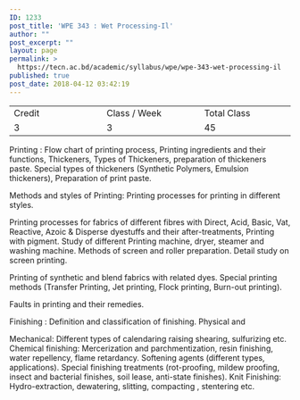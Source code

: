 ```yaml
---
ID: 1233
post_title: 'WPE 343 : Wet Processing-Il'
author: ""
post_excerpt: ""
layout: page
permalink: >
  https://tecn.ac.bd/academic/syllabus/wpe/wpe-343-wet-processing-il
published: true
post_date: 2018-04-12 03:42:19
---
```

<table width="626">
<tbody>
<tr>
<td width="205">Credit</td>
<td width="220">Class / Week</td>
<td width="202">Total Class</td>
</tr>
<tr>
<td width="205">3</td>
<td width="220">3</td>
<td width="202">45</td>
</tr>
</tbody>
</table>
Printing : Flow chart of printing process, Printing ingredients and their functions, Thickeners, Types of Thickeners, preparation of thickeners paste. Special types of thickeners (Synthetic Polymers, Emulsion thickeners), Preparation of print paste.

Methods and styles of Printing: Printing processes for printing in different styles.

Printing processes for fabrics of different fibres with Direct, Acid, Basic, Vat, Reactive, Azoic &amp; Disperse dyestuffs and their after-treatments, Printing with pigment. Study of different Printing machine, dryer, steamer and washing machine. Methods of screen and roller preparation. Detail study on screen printing.

Printing of synthetic and blend fabrics with related dyes. Special printing methods (Transfer Printing, Jet printing, Flock printing, Burn-out printing).

Faults in printing and their remedies.

Finishing : Definition and classification of finishing. Physical and

Mechanical: Different types of calendaring raising shearing, sulfurizing etc. Chemical finishing: Mercerization and parchmentization, resin finishing, water repellency, flame retardancy. Softening agents (different types, applications). Special finishing treatments (rot-proofing, mildew proofing, insect and bacterial finishes, soil lease, anti-state finishes). Knit Finishing: Hydro-extraction, dewatering, slitting, compacting , stentering etc.